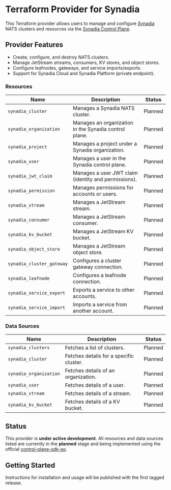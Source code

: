 # Terraform Provider for Synadia

This Terraform provider allows users to manage and configure [Synadia](https://synadia.com) NATS clusters and resources via the [Synadia Control Plane](https://github.com/synadia-io/control-plane-sdk-go).

## Provider Features

- Create, configure, and destroy NATS clusters.
- Manage JetStream streams, consumers, KV stores, and object stores.
- Configure leafnodes, gateways, and service imports/exports.
- Support for Synadia Cloud and Synadia Platform (private endpoint).

### Resources

| Name | Description | Status |
|------|-------------|--------|
| `synadia_cluster` | Manages a Synadia NATS cluster. | Planned |
| `synadia_organization` | Manages an organization in the Synadia control plane. | Planned |
| `synadia_project` | Manages a project under a Synadia organization. | Planned |
| `synadia_user` | Manages a user in the Synadia control plane. | Planned |
| `synadia_jwt_claim` | Manages a user JWT claim (identity and permissions). | Planned |
| `synadia_permission` | Manages permissions for accounts or users. | Planned |
| `synadia_stream` | Manages a JetStream stream. | Planned |
| `synadia_consumer` | Manages a JetStream consumer. | Planned |
| `synadia_kv_bucket` | Manages a JetStream KV bucket. | Planned |
| `synadia_object_store` | Manages a JetStream object store. | Planned |
| `synadia_cluster_gateway` | Configures a cluster gateway connection. | Planned |
| `synadia_leafnode` | Configures a leafnode connection. | Planned |
| `synadia_service_export` | Exports a service to other accounts. | Planned |
| `synadia_service_import` | Imports a service from another account. | Planned |


### Data Sources

| Name | Description | Status |
|------|-------------|--------|
| `synadia_clusters` | Fetches a list of clusters. | Planned |
| `synadia_cluster` | Fetches details for a specific cluster. | Planned |
| `synadia_organization` | Fetches details of an organization. | Planned |
| `synadia_user` | Fetches details of a user. | Planned |
| `synadia_stream` | Fetches details of a stream. | Planned |
| `synadia_kv_bucket` | Fetches details of a KV bucket. | Planned |


## Status

This provider is **under active development**. All resources and data sources listed are currently in the **planned** stage and being implemented using the official [control-plane-sdk-go](https://github.com/synadia-io/control-plane-sdk-go).

## Getting Started

Instructions for installation and usage will be published with the first tagged release.
